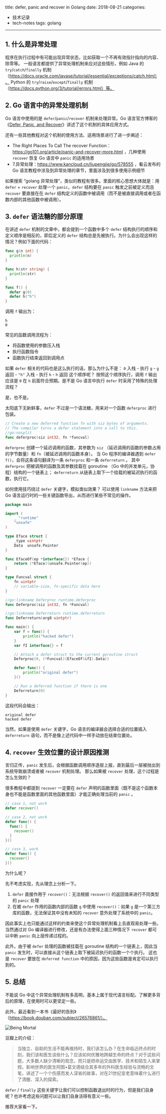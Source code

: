 title: defer, panic and recover in Golang
date: 2018-08-21
categories:
  - 技术记录
  - tech-notes
tags: golang
---

## 1. 什么是异常处理

程序在执行过程中有可能出现异常状态，比如获取一个不再有效指针指向的内容、除零等。
一般语言都提供了异常处理机制来应对这些情形，例如 Java 的 `try`/`catch`/`finally` 机制（https://docs.oracle.com/javase/tutorial/essential/exceptions/catch.html）、
Python 的 `try`/`raise`/`except`/`finally` 机制（https://docs.python.org/3/tutorial/errors.html）等。

## 2. Go 语言中的异常处理机制

Go 语言中使用的是 `defer`/`panic`/`recover` 机制来处理异常。Go 语言官方博客的《[Defer, Panic, and Recover](https://blog.golang.org/defer-panic-and-recover)》讲述了这个机制的具体应用方式。

还有一些其他教程对这个机制的使用方法、适用场景进行了进一步阐述：

- The Right Places To Call The recover Function：https://go101.org/article/panic-and-recover-more.html ，几种使用 `recover` 恢复 Go 语言中 `panic` 的适用场景
- 7.异常处理：https://www.kancloud.cn/liupengjie/go/578555 ，看云发布的 Go 语言教程中涉及到异常处理的章节，里面涉及到很多使用示例细节

如果搜索 “golang 异常处理”，类似的教程有很多。里面的核心思想大体就是：用 `defer` + `recover`  处理一个 `panic`，`defer` 结构要在 `panic` 触发之前被定义而且 `recover` 要直接在在 `defer` 结构定义的函数中被调用（而不是被直接调用或者在函数内部的其他函数中被调用）。

## 3. `defer` 语法糖的部分原理

在讲述 `defer` 机制的文章中，都会提到一个函数中多个 `defer` 结构执行的顺序和定义顺序是相反的，即后定义的 `defer` 结构总是先被执行。为什么会出现这样的情况？例如下面的代码：

```go
func g(n int) {
  println(n)
}

func h(str string) {
  println(str)
}

func f() {
  defer g(0)
  defer h("h")
}
```

调用 `f` 输出为：

```
h
0
```

常见的函数调用流程为：

- 将函数使用的参数压入栈
- 执行函数指令
- 函数执行结束返回到调用点

如果 `defer` 相关的代码也是这么执行的话，那么为什么不是： `0` 入栈 - 执行 `g` - `g` 返回 - `"h"` 入栈 - 执行 `h` - `h` 返回 这个顺序呢？
按照这个顺序执行，调用 `f` 输出应该是 `0` 在 `h` 前面符合预期。是不是 Go 语言中执行 `defer` 时采用了特殊的处理流程？

是，也不是。

太阳底下无新鲜事，`defer` 不过是一个语法糖，用来对一个函数 `deferproc` 进行包装。

```go
// Create a new deferred function fn with siz bytes of arguments.
// The compiler turns a defer statement into a call to this.
//go:nosplit
func deferproc(siz int32, fn *funcval)
```

`deferproc` 创建一个延迟调用的函数，其参数为 `siz` （延迟调用的函数的参数占用的字节数量）和 `fn`（被延迟调用的函数本身）。
当 Go 程序的编译器遇到 `defer f()`，会将这条语句翻译为一条 `deferproc` 和一条 `deferreturn` 。
其中 `deferproc` 把被调用的函数及其参数挂载在 goroutine （Go 中的并发单元，协程）结构的一个链表上；
`deferreturn` 从链表上取下一个挂载的被延迟执行的函数，执行它。

如何使用技巧绕过 `defer` 关键字，模拟类似效果？
可以使用 `linkname` 方法来把 Go 语言运行时的一些关键函数导出，从而进行某些不常见的操作。

```go
package main

import (
	_ "runtime"
	"unsafe"
)

type Eface struct {
	_type uintptr
	Data  unsafe.Pointer
}

func EfaceOf(ep *interface{}) *Eface {
	return (*Eface)(unsafe.Pointer(ep))
}

type Funcval struct {
	fn uintptr
	// variable-size, fn-specific data here
}

//go:linkname Deferproc runtime.deferproc
func Deferproc(siz int32, fn *Funcval)

//go:linkname Deferreturn runtime.deferreturn
func Deferreturn(arg0 uintptr)

func main() {
	var f = func() {
		println("hacked defer")
	}
	var fI interface{} = f

	// Attach a defer struct to the current goroutine struct
	Deferproc(0, (*Funcval)(EfaceOf(&fI).Data))

	defer func() {
		println("original defer")
	}()

	// Run a deferred function if there is one
	Deferreturn(0)
}
```

这段代码会输出：

```output
original defer
hacked defer
```

当然，如果是使用 `defer` 关键字，Go 语言的编译器会选择合适的位置插入 `deferreturn` 语句，而不是像上述代码中一样手动放在结束位置处。

## 4. `recover` 生效位置的设计原因推测

言归正传，`panic` 发生后，会根据函数调用顺序逐层上报，直到最后一层被抛出到系统导致崩溃或者被 `recover` 机制处理。
那么如果被 `recover` 处理，这个过程是怎么生效的？

很多教程中都提到 `recover` 一定要在 `defer` 声明的函数里面（既不是这个函数本身也不能是函数里面的其他函数里面）才能正确处理当前的 `panic` 。

```go
// case 1, not work
defer recover()

// case 2, not work
defer func() {
  func() {
    recover()
  }
}()

// case 3, work
defer func() {
  recover()
}()
```

为什么呢？

先不考虑实现，先从理念上分析一下。

1. `defer` 直接作用于 `recover()`：无法根据 `recover()` 的返回值来进行不同类型的 `panic` 处理
2. 在被 `defer` 作用的函数内部的函数 `g` 中使用 `recover()`：如果 `g` 是一个第三方库的函数，无法保证其中没有未知的 `recover` 意外处理了系统中的 `panic`。

因此事实上也只能通过这样的约束来使这个异常处理机制看上去直观易处理一些。当然通过对 Go 编译器进行修改，还是有办法使得上面三种情况下 `recover` 都可以中断 `panic` 向上层传递过程的。

此外，由于被 `defer` 处理的函数被挂载在 goroutine 结构的一个链表上，因此当 `panic` 发生时，可以直接从这个链表上取下被延迟执行的函数一个个执行。
这也是 `recover` 要放在 `deferred function` 中的原因，因为这些函数是肯定可以执行到的。

## 5. 总结

不能说 Go 中这个异常处理机制有多高明，基本上属于现代语言标配。了解更多背后的原理，在使用时可以更坚定一些。

此外，最近看到一本书《最好的告别》（https://book.douban.com/subject/26576861/）。

![Being Mortal](https://images-na.ssl-images-amazon.com/images/I/41rwxKTGwXL._SX308_BO1,204,203,200_.jpg)

豆瓣上的介绍：

> 当独立、自助的生活不能再维持时，我们该怎么办？在生命临近终点的时刻，我们该和医生谈些什么？应该如何优雅地跨越生命的终点？对于这些问题，大多数人缺少清晰的观念，而只是把命运交由医学、技术和陌生人来掌控。影响世界的医生阿图•葛文德结合其多年的外科医生经验与流畅的文笔，讲述了一个个伤感而发人深省的故事，对在21世纪变老意味着什么进行了清醒、深入的探索。

`defer` / `finally` 这些关键字让我们可以控制函数退出时的行为，但是我们自身呢？也许考虑这些问题可以让我们自身活得有意义一些。

推荐大家看一下。
